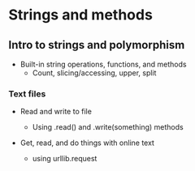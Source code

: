 # Strings and methods

## Intro to strings and polymorphism

- Built-in string operations, functions, and methods
    - Count, slicing/accessing, upper, split

### Text files

- Read and write to file
    - Using .read() and .write(something) methods

- Get, read, and do things with online text
    - using urllib.request


